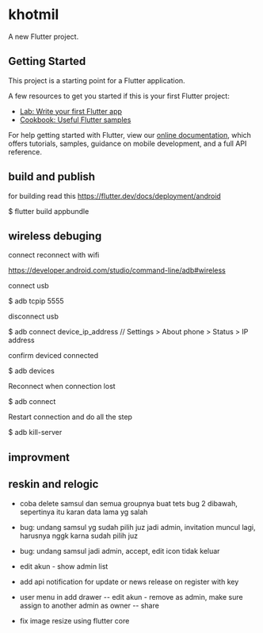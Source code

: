 # khotmil

A new Flutter project.

## Getting Started

This project is a starting point for a Flutter application.

A few resources to get you started if this is your first Flutter project:

- [Lab: Write your first Flutter app](https://flutter.dev/docs/get-started/codelab)
- [Cookbook: Useful Flutter samples](https://flutter.dev/docs/cookbook)

For help getting started with Flutter, view our
[online documentation](https://flutter.dev/docs), which offers tutorials,
samples, guidance on mobile development, and a full API reference.

## build and publish

for building read this https://flutter.dev/docs/deployment/android

$ flutter build appbundle

## wireless debuging

connect reconnect with wifi

https://developer.android.com/studio/command-line/adb#wireless

 connect usb

  $ adb tcpip 5555

 disconnect usb

  $ adb connect device_ip_address // Settings > About phone > Status > IP address

confirm deviced connected

 $ adb devices

Reconnect when connection lost

 $ adb connect

Restart connection and do all the step

 $ adb kill-server

## improvment

## reskin and relogic

- coba delete samsul dan semua groupnya buat tets bug 2 dibawah, sepertinya itu karan data lama yg salah

- bug: undang samsul yg sudah pilih juz jadi admin, invitation muncul lagi, harusnya nggk karna sudah pilih juz
- bug: undang samsul jadi admin, accept, edit icon tidak keluar

- edit akun - show admin list

- add api notification for update or news release on register with key

- user menu in add drawer
-- edit akun - remove as admin, make sure assign to another admin as owner
-- share

- fix image resize using flutter core


